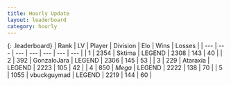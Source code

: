 ```yaml
---
title: Hourly Update
layout: leaderboard
category: hourly
---
```


{: .leaderboard}
| Rank | LV | Player | Division | Elo | Wins | Losses |
| --- | --- | --- | --- | --- | --- | --- |
| <span data-change="0">1</span> | 2354 | <span title="ID: 353063">Sktima</span> | LEGEND | <span data-change="0">2308</span> | <span data-change="0">143</span> | <span data-change="0">40</span> |
| <span data-change="0">2</span> | 392 | <span title="ID: 650626">GonzaloJara</span> | LEGEND | <span data-change="0">2306</span> | <span data-change="0">145</span> | <span data-change="0">53</span> |
| <span data-change="1">3</span> | 229 | <span title="ID: 745153">Ataraxia</span> | LEGEND | <span data-change="0">2223</span> | <span data-change="0">105</span> | <span data-change="0">42</span> |
| <span data-change="-1">4</span> | 850 | <span title="ID: 651782">_Mega_</span> | LEGEND | <span data-change="-2">2222</span> | <span data-change="4">138</span> | <span data-change="2">70</span> |
| <span data-change="4">5</span> | 1055 | <span title="ID: 418052">vbuckguymad</span> | LEGEND | <span data-change="10">2219</span> | <span data-change="1">144</span> | <span data-change="0">60</span> |
